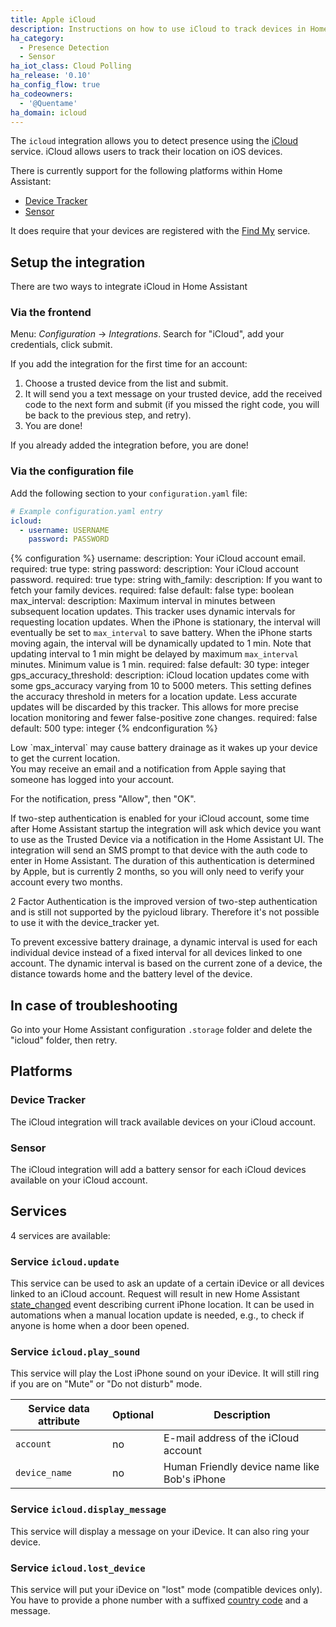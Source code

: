 ```yaml
---
title: Apple iCloud
description: Instructions on how to use iCloud to track devices in Home Assistant.
ha_category:
  - Presence Detection
  - Sensor
ha_iot_class: Cloud Polling
ha_release: '0.10'
ha_config_flow: true
ha_codeowners:
  - '@Quentame'
ha_domain: icloud
---
```


The `icloud` integration allows you to detect presence using the [iCloud](https://www.icloud.com/) service. iCloud allows users to track their location on iOS devices.

There is currently support for the following platforms within Home Assistant:

- [Device Tracker](#device-tracker)
- [Sensor](#sensor)

It does require that your devices are registered with the [Find My](https://www.apple.com/uk/icloud/find-my/) service.

## Setup the integration

There are two ways to integrate iCloud in Home Assistant

### Via the frontend

Menu: *Configuration* -> *Integrations*. Search for "iCloud", add your credentials, click submit.

If you add the integration for the first time for an account:
1. Choose a trusted device from the list and submit.
2. It will send you a text message on your trusted device, add the received code to the next form and submit (if you missed the right code, you will be back to the previous step, and retry).
3. You are done!

If you already added the integration before, you are done!

### Via the configuration file

Add the following section to your `configuration.yaml` file:

```yaml
# Example configuration.yaml entry
icloud:
  - username: USERNAME
    password: PASSWORD
```

{% configuration %}
username:
  description: Your iCloud account email.
  required: true
  type: string
password:
  description: Your iCloud account password.
  required: true
  type: string
with_family:
  description: If you want to fetch your family devices.
  required: false
  default: false
  type: boolean
max_interval:
  description: Maximum interval in minutes between subsequent location updates. This tracker uses dynamic intervals for requesting location updates. When the iPhone is stationary, the interval will eventually be set to `max_interval` to save battery. When the iPhone starts moving again, the interval will be dynamically updated to 1 min. Note that updating interval to 1 min might be delayed by maximum `max_interval` minutes. Minimum value is 1 min.
  required: false
  default: 30
  type: integer
gps_accuracy_threshold:
  description: iCloud location updates come with some gps_accuracy varying from 10 to 5000 meters. This setting defines the accuracy threshold in meters for a location update. Less accurate updates will be discarded by this tracker. This allows for more precise location monitoring and fewer false-positive zone changes.
  required: false
  default: 500
  type: integer
{% endconfiguration %}

<div class='note warning'>
Low `max_interval` may cause battery drainage as it wakes up your device to get the current location.
</div>

<div class='note warning'>
You may receive an email and a notification from Apple saying that someone has logged into your account.

For the notification, press "Allow", then "OK".
</div>

If two-step authentication is enabled for your iCloud account, some time after Home Assistant startup the integration will ask which device you want to use as the Trusted Device via a notification in the Home Assistant UI. The integration will send an SMS prompt to that device with the auth code to enter in Home Assistant. The duration of this authentication is determined by Apple, but is currently 2 months, so you will only need to verify your account every two months.

2 Factor Authentication is the improved version of two-step authentication and is still not supported by the pyicloud library. Therefore it's not possible to use it with the device_tracker yet.

To prevent excessive battery drainage, a dynamic interval is used for each individual device instead of a fixed interval for all devices linked to one account. The dynamic interval is based on the current zone of a device, the distance towards home and the battery level of the device.

## In case of troubleshooting

Go into your Home Assistant configuration `.storage` folder and delete the "icloud" folder, then retry.

## Platforms

### Device Tracker

The iCloud integration will track available devices on your iCloud account.

### Sensor

The iCloud integration will add a battery sensor for each iCloud devices available on your iCloud account.

## Services

4 services are available:

### Service `icloud.update`

This service can be used to ask an update of a certain iDevice or all devices linked to an iCloud account. Request will result in new Home Assistant [state_changed](/docs/configuration/events/#event-state_changed) event describing current iPhone location. It can be used in automations when a manual location update is needed, e.g., to check if anyone is home when a door been opened.

### Service `icloud.play_sound`

This service will play the Lost iPhone sound on your iDevice. It will still ring if you are on "Mute" or "Do not disturb" mode.

| Service data attribute    | Optional | Description                                             |
|---------------------------|----------|---------------------------------------------------------|
| `account`                 |       no | E-mail address of the iCloud account                    |
| `device_name`             |       no | Human Friendly device name like Bob's iPhone            |

### Service `icloud.display_message`

This service will display a message on your iDevice. It can also ring your device.

### Service `icloud.lost_device`

This service will put your iDevice on "lost" mode (compatible devices only). You have to provide a phone number with a suffixed [country code](https://en.wikipedia.org/wiki/List_of_country_calling_codes) and a message.
